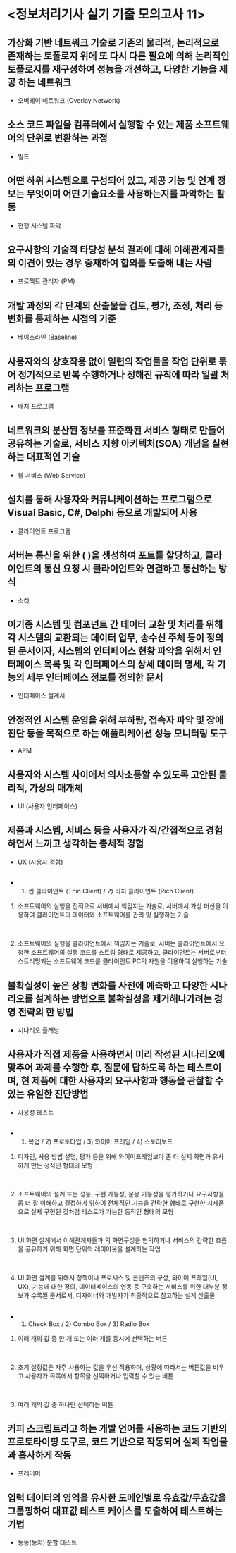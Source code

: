 # <정보처리기사 실기 기출 모의고사 11>

## 가상화 기반 네트워크 기술로 기존의 물리적, 논리적으로 존재하는 토폴로지 위에 또 다시 다른 필요에 의해 논리적인 토폴로지를 재구성하여 성능을 개선하고, 다양한 기능을 제공 하는 네트워크 

* 오버레이 네트워크 (Overlay Network)

## 소스 코드 파일을 컴퓨터에서 실행할 수 있는 제품 소프트웨어의 단위로 변환하는 과정

* 빌드

## 어떤 하위 시스템으로 구성되어 있고, 제공 기능 및 연계 정보는 무엇이며 어떤 기술요소를 사용하는지를 파악하는 활동

* 현행 시스템 파악

## 요구사항의 기술적 타당성 분석 결과에 대해 이해관계자들의 이견이 있는 경우 중재하여 합의를 도출해 내는 사람

* 프로젝트 관리자 (PM)

## 개발 과정의 각 단계의 산출물을 검토, 평가, 조정, 처리 등 변화를 통제하는 시점의 기준 

* 베이스라인 (Baseline)

## 사용자와의 상호작용 없이 일련의 작업들을 작업 단위로 묶어 정기적으로 반복 수행하거나 정해진 규칙에 따라 일괄 처리하는 프로그램 

* 배치 프로그램

## 네트워크의 분산된 정보를 표준화된 서비스 형태로 만들어 공유하는 기술로, 서비스 지향 아키텍처(SOA) 개념을 실현하는 대표적인 기술 

* 웹 서비스 (Web Service)

## 설치를 통해 사용자와 커뮤니케이션하는 프로그램으로 Visual Basic, C#, Delphi 등으로 개발되어 사용

* 클라이언트 프로그램

## 서버는 통신을 위한 (           )을 생성하여 포트를 할당하고, 클라이언트의 통신 요청 시 클라이언트와 연결하고 통신하는 방식

* 소켓

## 이기종 시스템 및 컴포넌트 간 데이터 교환 및 처리를 위해 각 시스템의 교환되는 데이터 업무, 송수신 주체 등이 정의된 문서이자, 시스템의 인터페이스 현황 파악을 위해서 인터페이스 목록 및 각 인터페이스의 상세 데이터 명세, 각 기능의 세부 인터페이스 정보를 정의한 문서 

* 인터페이스 설계서

## 안정적인 시스템 운영을 위해 부하량, 접속자 파악 및 장애진단 등을 목적으로 하는 애플리케이션 성능 모니터링 도구

* APM

## 사용자와 시스템 사이에서 의사소통할 수 있도록 고안된 물리적, 가상의 매개체 

* UI (사용자 인터페이스)

## 제품과 시스템, 서비스 등을 사용자가 직/간접적으로 경험하면서 느끼고 생각하는 총체적 경험

* UX (사용자 경험)

## 

* 1) 씬 클라이언트 (Thin Client) / 2) 리치 클라이언트 (Rich Client)

1) 소프트웨어의 실행을 전적으로 서버에서 책임지는 기술로, 서버에서 가상 머신을 이용하여 클라이언트의 데이터와 소프트웨어를 관리 및 실행하는 기술 

​

2) 소프트웨어의 실행을 클라이언트에서 책임지는 기술로, 서버는 클라이언트에서 요청한 소프트웨어의 실행 코드를 스트림 형태로 제공하고, 클라이언트는 서버로부터 스트리밍되는 소프트웨어 코드를 클라이언트 PC의 자원을 이용하여 실행하는 기술

## 불확실성이 높은 상황 변화를 사전에 예측하고 다양한 시나리오를 설계하는 방법으로 불확실성을 제거해나가려는 경영 전략의 한 방법 

* 시나리오 플래닝

## 사용자가 직접 제품을 사용하면서 미리 작성된 시나리오에 맞추어 과제를 수행한 후, 질문에 답하도록 하는 테스트이며, 현 제품에 대한 사용자의 요구사항과 행동을 관찰할 수 있는 유일한 진단방법 

* 사용성 테스트

## 

* 1) 목업 / 2) 프로토타입 / 3) 와이어 프레임 / 4) 스토리보드

1) 디자인, 사용 방법 설명, 평가 등을 위해 와이어프레임보다 좀 더 실제 화면과 유사하게 만든 정적인 형태의 모형

​

2)  소프트웨어의 설계 또는 성능, 구현 가능성, 운용 가능성을 평가하거나 요구사항을 좀 더 잘 이해하고 결정하기 위하여 전체적인 기능을 간략한 형태로 구현한 시제품으로 실제 구현된 것처럼 테스트가 가능한 동적인 형태의 모형

​

3) UI 화면 설계에서 이해관계자들과 의 화면구성을 협의하거나 서비스의 간략한 흐름을 공유하기 위해 화면 단위의 레이아웃을 설계하는 작업

​

4) UI 화면 설계를 위해서 정책이나 프로세스 및 콘텐츠의 구성, 와이어 프레임(UI, UX), 기능에 대한 정의, 데이터베이스의 연동 등 구축하는 서비스를 위한 대부분 정보가 수록된 문서로서, 디자이너와 개발자가 최종적으로 참고하는 설계 산출물

## 

* 1) Check Box / 2) Combo Box / 3) Radio Box

1) 여러 개의 값 중 한 개 또는 여러 개를 동시에 선택하는 버튼

​

2) 초기 설정값은 자주 사용하는 값을 우선 적용하며, 상황에 따라서는 버튼값을 비우고 사용자가 목록에서 항목을 선택하거나 입력할 수 있는 버튼

​

3) 여러 개의 값 중 하나만 선택하는 버튼

## 커피 스크립트라고 하는 개발 언어를 사용하는 코드 기반의 프로토타이핑 도구로, 코드 기반으로 작동되어 실제 작업물과 흡사하게 작동

* 프레이머

## 입력 데이터의 영역을 유사한 도메인별로 유효값/무효값을 그룹핑하여 대표값 테스트 케이스를 도출하여 테스트하는 기법 

* 동등(동치) 분할 테스트